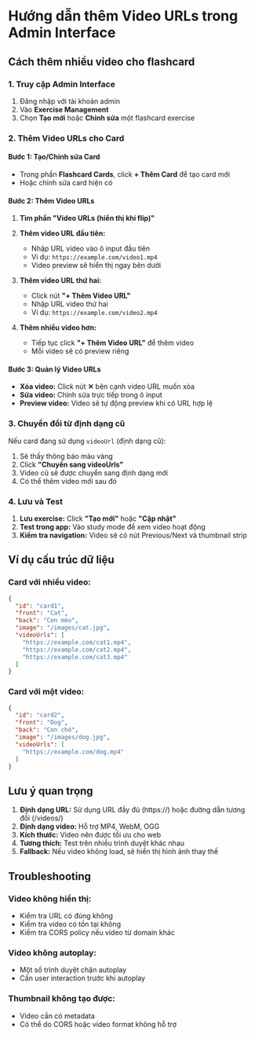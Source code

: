 # Hướng dẫn thêm Video URLs trong Admin Interface

## Cách thêm nhiều video cho flashcard

### 1. Truy cập Admin Interface
1. Đăng nhập với tài khoản admin
2. Vào **Exercise Management**
3. Chọn **Tạo mới** hoặc **Chỉnh sửa** một flashcard exercise

### 2. Thêm Video URLs cho Card

#### Bước 1: Tạo/Chỉnh sửa Card
- Trong phần **Flashcard Cards**, click **+ Thêm Card** để tạo card mới
- Hoặc chỉnh sửa card hiện có

#### Bước 2: Thêm Video URLs
1. **Tìm phần "Video URLs (hiển thị khi flip)"**
2. **Thêm video URL đầu tiên:**
   - Nhập URL video vào ô input đầu tiên
   - Ví dụ: `https://example.com/video1.mp4`
   - Video preview sẽ hiển thị ngay bên dưới

3. **Thêm video URL thứ hai:**
   - Click nút **"+ Thêm Video URL"**
   - Nhập URL video thứ hai
   - Ví dụ: `https://example.com/video2.mp4`

4. **Thêm nhiều video hơn:**
   - Tiếp tục click **"+ Thêm Video URL"** để thêm video
   - Mỗi video sẽ có preview riêng

#### Bước 3: Quản lý Video URLs
- **Xóa video:** Click nút **✕** bên cạnh video URL muốn xóa
- **Sửa video:** Chỉnh sửa trực tiếp trong ô input
- **Preview video:** Video sẽ tự động preview khi có URL hợp lệ

### 3. Chuyển đổi từ định dạng cũ

Nếu card đang sử dụng `videoUrl` (định dạng cũ):
1. Sẽ thấy thông báo màu vàng
2. Click **"Chuyển sang videoUrls"**
3. Video cũ sẽ được chuyển sang định dạng mới
4. Có thể thêm video mới sau đó

### 4. Lưu và Test

1. **Lưu exercise:** Click **"Tạo mới"** hoặc **"Cập nhật"**
2. **Test trong app:** Vào study mode để xem video hoạt động
3. **Kiểm tra navigation:** Video sẽ có nút Previous/Next và thumbnail strip

## Ví dụ cấu trúc dữ liệu

### Card với nhiều video:
```json
{
  "id": "card1",
  "front": "Cat",
  "back": "Con mèo",
  "image": "/images/cat.jpg",
  "videoUrls": [
    "https://example.com/cat1.mp4",
    "https://example.com/cat2.mp4",
    "https://example.com/cat3.mp4"
  ]
}
```

### Card với một video:
```json
{
  "id": "card2",
  "front": "Dog",
  "back": "Con chó",
  "image": "/images/dog.jpg",
  "videoUrls": [
    "https://example.com/dog.mp4"
  ]
}
```

## Lưu ý quan trọng

1. **Định dạng URL:** Sử dụng URL đầy đủ (https://) hoặc đường dẫn tương đối (/videos/)
2. **Định dạng video:** Hỗ trợ MP4, WebM, OGG
3. **Kích thước:** Video nên được tối ưu cho web
4. **Tương thích:** Test trên nhiều trình duyệt khác nhau
5. **Fallback:** Nếu video không load, sẽ hiển thị hình ảnh thay thế

## Troubleshooting

### Video không hiển thị:
- Kiểm tra URL có đúng không
- Kiểm tra video có tồn tại không
- Kiểm tra CORS policy nếu video từ domain khác

### Video không autoplay:
- Một số trình duyệt chặn autoplay
- Cần user interaction trước khi autoplay

### Thumbnail không tạo được:
- Video cần có metadata
- Có thể do CORS hoặc video format không hỗ trợ
